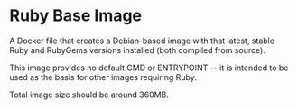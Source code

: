 # Ruby Base Image

A Docker file that creates a Debian-based image with that latest, stable Ruby
and RubyGems versions installed (both compiled from source).

This image provides no default CMD or ENTRYPOINT -- it is intended to be used
as the basis for other images requiring Ruby.

Total image size should be around 360MB.
